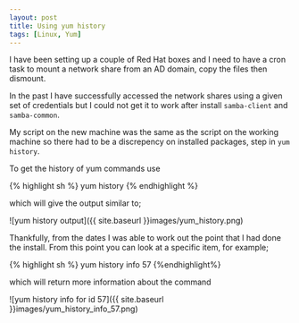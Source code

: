 ```yaml
---
layout: post
title: Using yum history
tags: [Linux, Yum]
---
```

I have been setting up a couple of Red Hat boxes and I need to have a cron task to mount a network share from an AD domain, copy the files then dismount.

In the past I have successfully accessed the network shares using a given set of credentials but I could not get it to work after install `samba-client` and `samba-common`.

My script on the new machine was the same as the script on the working machine so there had to be a discrepency on installed packages, step in `yum history`.

To get the history of yum commands use

{% highlight sh %}
yum history
{% endhighlight %}

which will give the output similar to;

![yum history output]({{ site.baseurl }}images/yum_history.png)

Thankfully, from the dates I was able to work out the point that I had done the install. From this point you can look at a specific item, for example;

{% highlight sh %}
yum history info 57
{%endhighlight%}

which will return more information about the command

![yum history info for id 57]({{ site.baseurl }}images/yum_history_info_57.png)

